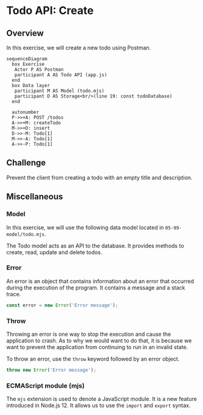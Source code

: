 # Todo API: Create

## Overview

In this exercise, we will create a new todo using Postman.

```mermaid
sequenceDiagram
  box Exercise
   Actor P AS Postman
   participant A AS Todo API (app.js)
  end
  box Data layer
   participant M AS Model (todo.mjs)
   participant D AS Storage<br/>(line 19: const todoDatabase)
  end

  autonumber
  P->>+A: POST /todos
  A->>+M: createTodo
  M->>+D: insert
  D->>-M: Todo[1]
  M->>-A: Todo[1]
  A->>-P: Todo[1]
```

## Challenge

Prevent the client from creating a todo with an empty title and description.

## Miscellaneous

### Model

In this exercise, we will use the following data model located in `05-99-model/todo.mjs`.

The Todo model acts as an API to the database. It provides methods to create, read, update and delete todos.

### Error

An error is an object that contains information about an error that occurred during the execution of the program. It contains a message and a stack trace.

```js
const error = new Error('Error message');
```

### Throw

Throwing an error is one way to stop the execution and cause the application to crash. As to why we would want to do that, it is because we want to prevent the application from continuing to run in an invalid state.

To throw an error, use the `throw` keyword followed by an error object.

```js
throw new Error('Error message');
```

### ECMAScript module (mjs)

The `mjs` extension is used to denote a JavaScript module. It is a new feature introduced in Node.js 12. It allows us to use the `import` and `export` syntax.
